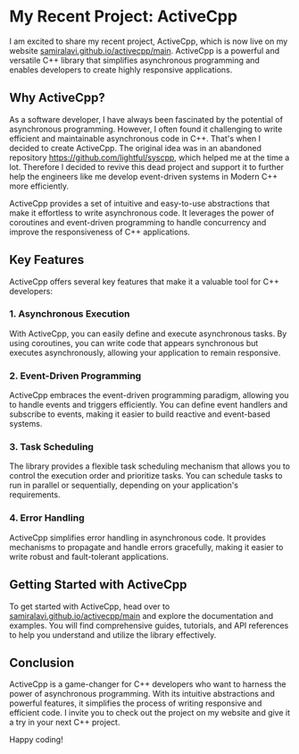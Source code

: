 # My Recent Project: ActiveCpp

I am excited to share my recent project, ActiveCpp, which is now live on my website [samiralavi.github.io/activecpp/main](https://samiralavi.github.io/activecpp/main/). ActiveCpp is a powerful and versatile C++ library that simplifies asynchronous programming and enables developers to create highly responsive applications.

## Why ActiveCpp?

As a software developer, I have always been fascinated by the potential of asynchronous programming. However, I often found it challenging to write efficient and maintainable asynchronous code in C++. That's when I decided to create ActiveCpp. The original idea was in an abandoned repository https://github.com/lightful/syscpp, which helped me at the time a lot. Therefore I decided to revive this dead project and support it to further help the engineers like me develop event-driven systems in Modern C++ more efficiently.

ActiveCpp provides a set of intuitive and easy-to-use abstractions that make it effortless to write asynchronous code. It leverages the power of coroutines and event-driven programming to handle concurrency and improve the responsiveness of C++ applications.

## Key Features

ActiveCpp offers several key features that make it a valuable tool for C++ developers:

### 1. Asynchronous Execution

With ActiveCpp, you can easily define and execute asynchronous tasks. By using coroutines, you can write code that appears synchronous but executes asynchronously, allowing your application to remain responsive.

### 2. Event-Driven Programming

ActiveCpp embraces the event-driven programming paradigm, allowing you to handle events and triggers efficiently. You can define event handlers and subscribe to events, making it easier to build reactive and event-based systems.

### 3. Task Scheduling

The library provides a flexible task scheduling mechanism that allows you to control the execution order and prioritize tasks. You can schedule tasks to run in parallel or sequentially, depending on your application's requirements.

### 4. Error Handling

ActiveCpp simplifies error handling in asynchronous code. It provides mechanisms to propagate and handle errors gracefully, making it easier to write robust and fault-tolerant applications.

## Getting Started with ActiveCpp

To get started with ActiveCpp, head over to [samiralavi.github.io/activecpp/main](https://samiralavi.github.io/activecpp/main/) and explore the documentation and examples. You will find comprehensive guides, tutorials, and API references to help you understand and utilize the library effectively.

## Conclusion

ActiveCpp is a game-changer for C++ developers who want to harness the power of asynchronous programming. With its intuitive abstractions and powerful features, it simplifies the process of writing responsive and efficient code. I invite you to check out the project on my website and give it a try in your next C++ project.

Happy coding!
